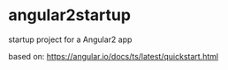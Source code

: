 # angular2startup
startup project for a Angular2 app

based on:  https://angular.io/docs/ts/latest/quickstart.html
